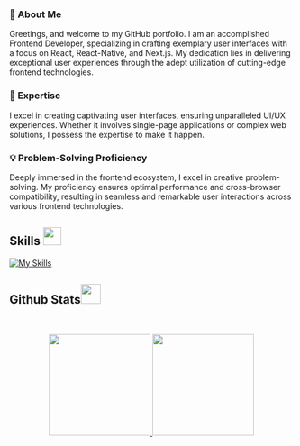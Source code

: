 

### 👋 About Me

Greetings, and welcome to my GitHub portfolio. I am an accomplished Frontend Developer, specializing in crafting exemplary user interfaces with a focus on React, React-Native, and Next.js. My dedication lies in delivering exceptional user experiences through the adept utilization of cutting-edge frontend technologies.

### 🚀 Expertise

I excel in creating captivating user interfaces, ensuring unparalleled UI/UX experiences. Whether it involves single-page applications or complex web solutions, I possess the expertise to make it happen.

### 💡 Problem-Solving Proficiency

Deeply immersed in the frontend ecosystem, I excel in creative problem-solving. My proficiency ensures optimal performance and cross-browser compatibility, resulting in seamless and remarkable user interactions across various frontend technologies.

<h2> Skills <img src = "https://media2.giphy.com/media/QssGEmpkyEOhBCb7e1/giphy.gif?cid=ecf05e47a0n3gi1bfqntqmob8g9aid1oyj2wr3ds3mg700bl&rid=giphy.gif" width = 32px> </h2>

[![My Skills](https://skillicons.dev/icons?i=react,nextjs,astro,redux,tailwind,ts,firebase,supabase,appwrite)](https://skillicons.dev)


 

<h2> Github Stats<img src = "https://i.pinimg.com/originals/65/c4/f4/65c4f452571be1261e9c623f7da488ac.gif" width = 35px> </h2>
<br>

<p align="center">
<a href="https://github.com/Mohsin-mw">
  <img height="180em"  src="https://github-readme-stats.vercel.app/api?username=Mohsin-mw&show_icons=true&theme=algolia&count-private=true"/>
  <img height="180em" src="https://github-readme-stats.vercel.app/api/top-langs/?username=Mohsin-mw&theme=algolia&layout=compact&count-private=true&hide=jupyter%20notebook"/>
 
</a>
</p>
<br>
